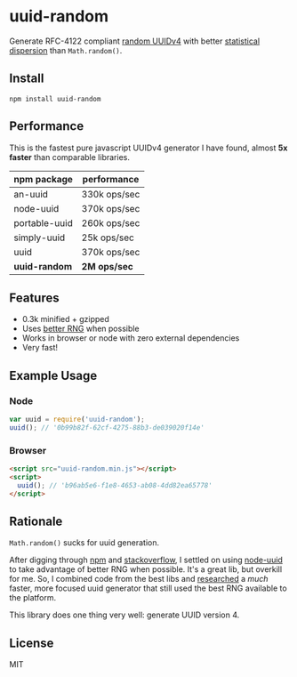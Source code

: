 # uuid-random

Generate RFC-4122 compliant 
[random UUIDv4](https://en.wikipedia.org/wiki/Universally_unique_identifier#Version_4_.28random.29)
with better 
[statistical dispersion](https://en.wikipedia.org/wiki/Statistical_dispersion)
than `Math.random()`.


## Install

    npm install uuid-random


## Performance

This is the fastest pure javascript UUIDv4 generator I have found, almost **5x 
faster** than comparable libraries.

| npm package     | performance     |
|-----------------|-----------------|
| an-uuid         | 330k ops/sec    |
| node-uuid       | 370k ops/sec    |
| portable-uuid   | 260k ops/sec    |
| simply-uuid     | 25k ops/sec     |
| uuid            | 370k ops/sec    |
| **uuid-random** | **2M ops/sec**  |


## Features

  * 0.3k minified + gzipped
  * Uses [better RNG](http://caniuse.com/#feat=getrandomvalues) when possible
  * Works in browser or node with zero external dependencies
  * Very fast!


## Example Usage

### Node

```javascript
var uuid = require('uuid-random');
uuid(); // '0b99b82f-62cf-4275-88b3-de039020f14e'
```

### Browser

```html
<script src="uuid-random.min.js"></script>
<script>
  uuid(); // 'b96ab5e6-f1e8-4653-ab08-4dd82ea65778'
</script>
```

## Rationale

`Math.random()` sucks for uuid generation.

After digging through [npm](https://www.npmjs.com/search?q=uuid) and
[stackoverflow](http://stackoverflow.com/questions/105034/create-guid-uuid-in-javascript/2117523#2117523),
I settled on using [node-uuid](https://github.com/broofa/node-uuid) to take
advantage of better RNG when possible. It's a great lib, but overkill for me. 
So, I combined code from the best libs and
[researched](https://gist.github.com/jed/982883) a *much* faster, more focused 
uuid generator that still used the best RNG available to the platform.

This library does one thing very well: generate UUID version 4.


## License

MIT
